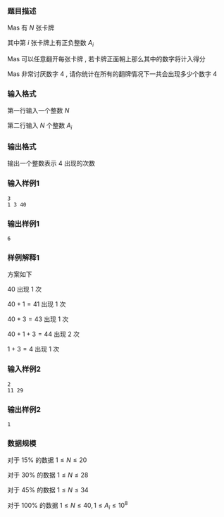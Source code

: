### 题目描述
$\text{Mas}$ 有 $N$ 张卡牌

其中第 $i$ 张卡牌上有正负整数 $A_i$

$\text{Mas}$ 可以任意翻开每张卡牌 , 若卡牌正面朝上那么其中的数字将计入得分

$\text{Mas}$ 非常讨厌数字 $4$ , 请你统计在所有的翻牌情况下一共会出现多少个数字 $4$

### 输入格式
第一行输入一个整数 $N$

第二行输入 $N$ 个整数 $A_i$

### 输出格式
输出一个整数表示 $4$ 出现的次数

### 输入样例1
```
3
1 3 40
```
### 输出样例1
```
6
```
### 样例解释1
方案如下

$40$ 出现 $1$ 次

$40+1=41$ 出现 $1$ 次

$40+3=43$ 出现 $1$ 次

$40+1+3=44$ 出现 $2$ 次

$1+3=4$ 出现 $1$ 次
### 输入样例2
```
2
11 29
```
### 输出样例2
```
1
```
### 数据规模
对于 $15\%$ 的数据 $1 \leq N \leq 20$

对于 $30\%$ 的数据 $1 \leq N \leq 28$

对于 $45\%$ 的数据 $1 \leq N \leq 34$

对于 $100\%$ 的数据 $1 \leq N \leq 40 , 1 \leq A_i \leq 10^8$